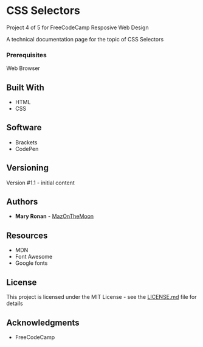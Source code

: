 # CSS Selectors

Project 4 of 5 for FreeCodeCamp Resposive Web Design

A technical documentation page for the topic of CSS Selectors

### Prerequisites

Web Browser

## Built With

* HTML
* CSS

## Software
* Brackets
* CodePen

## Versioning

Version #1.1 - initial content

## Authors

* **Mary Ronan** - [MazOnTheMoon](https://github.com/MazontheMoon)

## Resources

* MDN
* Font Awesome
* Google fonts

## License

This project is licensed under the MIT License - see the [LICENSE.md](LICENSE.md) file for details

## Acknowledgments

* FreeCodeCamp
